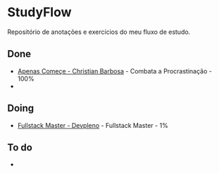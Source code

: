 # StudyFlow
Repositório de anotações e exercícios do meu fluxo de estudo.

## Done
-  [Apenas Começe - Christian Barbosa](https://apenascomece.com.br/pag-vendas/) - Combata a Procrastinação - 100%
- 

## Doing
-  [Fullstack Master - Devpleno](https://devpleno.com/) - Fullstack Master - 1%

## To do
-
